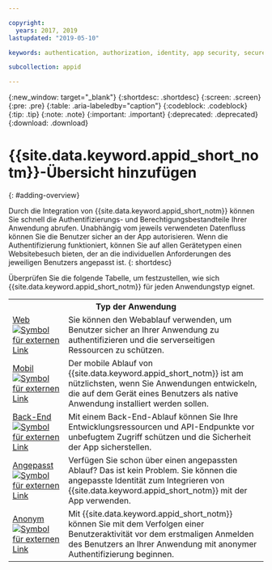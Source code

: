 ```yaml
---

copyright:
  years: 2017, 2019
lastupdated: "2019-05-10"

keywords: authentication, authorization, identity, app security, secure, application identity, app to app, access token

subcollection: appid

---
```


{:new_window: target="_blank"}
{:shortdesc: .shortdesc}
{:screen: .screen}
{:pre: .pre}
{:table: .aria-labeledby="caption"}
{:codeblock: .codeblock}
{:tip: .tip}
{:note: .note}
{:important: .important}
{:deprecated: .deprecated}
{:download: .download}


# {{site.data.keyword.appid_short_notm}}-Übersicht hinzufügen
{: #adding-overview}


Durch die Integration von {{site.data.keyword.appid_short_notm}} können Sie schnell die Authentifizierungs- und Berechtigungsbestandteile Ihrer Anwendung abrufen. Unabhängig vom jeweils verwendeten Datenfluss können Sie die Benutzer sicher an der App autorisieren. Wenn die Authentifizierung funktioniert, können Sie auf allen Gerätetypen einen Websitebesuch bieten, der an die individuellen Anforderungen des jeweiligen Benutzers angepasst ist.
{: shortdesc}


Überprüfen Sie die folgende Tabelle, um festzustellen, wie sich {{site.data.keyword.appid_short_notm}} für jeden Anwendungstyp eignet. 

<table>
    <tr>
        <th colspan=2>Typ der Anwendung</th>
    </tr>
    <tr>
        <td><a href="/docs/services/appid?topic=appid-web-apps#web-apps" target="_blank">Web <img src="../../icons/launch-glyph.svg" alt="Symbol für externen Link"></a></td>
        <td>Sie können den Webablauf verwenden, um Benutzer sicher an Ihrer Anwendung zu authentifizieren und die serverseitigen Ressourcen zu schützen. </td>
    </tr>
    <tr>
        <td><a href="/docs/services/appid?topic=appid-mobile-apps#mobile-apps" target="_blank">Mobil <img src="../../icons/launch-glyph.svg" alt="Symbol für externen Link"></a></td>
        <td>Der mobile Ablauf von {{site.data.keyword.appid_short_notm}} ist am nützlichsten, wenn Sie Anwendungen entwickeln, die auf dem Gerät eines Benutzers als native Anwendung installiert werden sollen. </td>
    </tr>
    <tr>
        <td><a href="/docs/services/appid?topic=appid-backend#backend" target="_blank">Back-End <img src="../../icons/launch-glyph.svg" alt="Symbol für externen Link"></a></td>
        <td>Mit einem Back-End-Ablauf können Sie Ihre Entwicklungsressourcen und API-Endpunkte vor unbefugtem Zugriff schützen und die Sicherheit der App sicherstellen.</td>
    </tr>
    <tr>
        <td><a href="/docs/services/appid?topic=appid-custom-auth#custom-auth" target="_blank">Angepasst <img src="../../icons/launch-glyph.svg" alt="Symbol für externen Link"></a></td>
        <td>Verfügen Sie schon über einen angepassten Ablauf? Das ist kein Problem. Sie können die angepasste Identität zum Integrieren von {{site.data.keyword.appid_short_notm}} mit der App verwenden. </td>
    </tr>
    <tr>
        <td><a href="/docs/services/appid?topic=appid-anonymous#anonymous" target="_blank">Anonym <img src="../../icons/launch-glyph.svg" alt="Symbol für externen Link"></a></td>
        <td>Mit {{site.data.keyword.appid_short_notm}} können Sie mit dem Verfolgen einer Benutzeraktivität vor dem erstmaligen Anmelden des Benutzers an Ihrer Anwendung mit anonymer Authentifizierung beginnen.</td>
    </tr>
</table>
